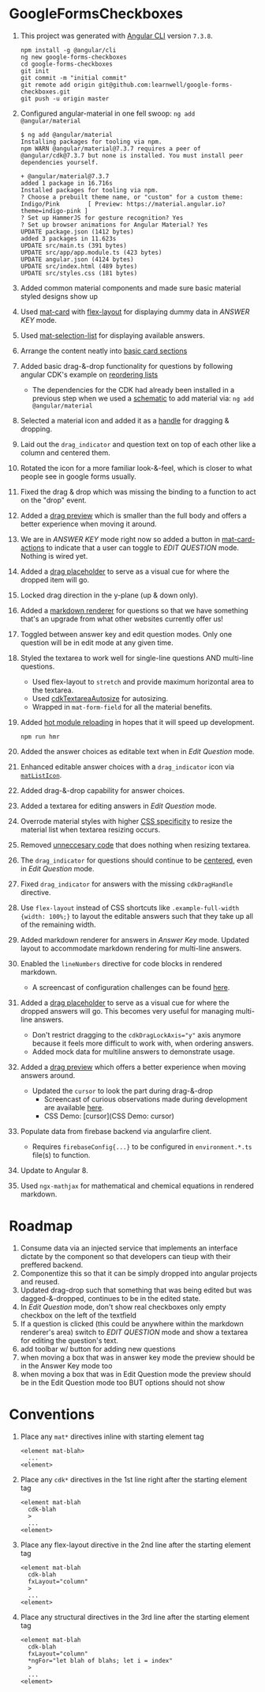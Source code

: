 # GoogleFormsCheckboxes

1. This project was generated with [Angular CLI](https://github.com/angular/angular-cli) version `7.3.8`.

    ```
    npm install -g @angular/cli
    ng new google-forms-checkboxes
    cd google-forms-checkboxes
    git init
    git commit -m "initial commit"
    git remote add origin git@github.com:learnwell/google-forms-checkboxes.git
    git push -u origin master
    ```
1. Configured angular-material in one fell swoop: `ng add @angular/material`

    ```
    $ ng add @angular/material
    Installing packages for tooling via npm.
    npm WARN @angular/material@7.3.7 requires a peer of @angular/cdk@7.3.7 but none is installed. You must install peer dependencies yourself.

    + @angular/material@7.3.7
    added 1 package in 16.716s
    Installed packages for tooling via npm.
    ? Choose a prebuilt theme name, or "custom" for a custom theme: Indigo/Pink        [ Preview: https://material.angular.io?theme=indigo-pink ]
    ? Set up HammerJS for gesture recognition? Yes
    ? Set up browser animations for Angular Material? Yes
    UPDATE package.json (1412 bytes)
    added 3 packages in 11.623s
    UPDATE src/main.ts (391 bytes)
    UPDATE src/app/app.module.ts (423 bytes)
    UPDATE angular.json (4124 bytes)
    UPDATE src/index.html (489 bytes)
    UPDATE src/styles.css (181 bytes)
    ```
1. Added common material components and made sure basic material styled designs show up
1. Used [mat-card](https://material.angular.io/components/card/overview) with [flex-layout](https://github.com/angular/flex-layout) for displaying dummy data in *ANSWER KEY* mode.
1. Used [mat-selection-list](https://material.angular.io/components/list/overview#selection-lists) for displaying available answers.
1. Arrange the content neatly into [basic card sections](https://material.angular.io/components/card/overview#basic-card-sections)
1. Added basic drag-&-drop functionality for questions by following angular CDK's example on [reordering lists](https://material.angular.io/cdk/drag-drop/overview#reordering-lists)
    * The dependencies for the CDK had already been installed in a previous step when we used a [schematic](https://material.angular.io/guide/schematics) to add material via: `ng add @angular/material`
1. Selected a material icon and added it as a [handle](https://material.angular.io/cdk/drag-drop/overview#customizing-the-drag-area-using-a-handle) for dragging & dropping.
1. Laid out the `drag_indicator` and question text on top of each other like a column and centered them.
1. Rotated the icon for a more familiar look-&-feel, which is closer to what people see in google forms usually.
1. Fixed the drag & drop which was missing the binding to a function to act on the "drop" event.
1. Added a [drag preview](https://material.angular.io/cdk/drag-drop/overview#customizing-the-drag-preview) which is smaller than the full body and offers a better experience when moving it around.
1. We are in *ANSWER KEY* mode right now so added a button in [mat-card-actions](https://material.angular.io/components/card/overview#basic-card-sections) to indicate that a user can toggle to *EDIT QUESTION* mode. Nothing is wired yet.
1. Added a [drag placeholder](https://material.angular.io/cdk/drag-drop/overview#customizing-the-drag-placeholder) to serve as a visual cue for where the dropped item will go.
1. Locked drag direction in the y-plane (up & down only).
1. Added a [markdown renderer](https://github.com/jfcere/ngx-markdown#ngx-markdown) for questions so that we have something that's an upgrade from what other websites currently offer us!
1. Toggled between answer key and edit question modes. Only one question will be in edit mode at any given time.
1. Styled the textarea to work well for single-line questions AND multi-line questions.
    * Used flex-layout to `stretch` and provide maximum horizontal area to the textarea.
    * Used [cdkTextareaAutosize](https://material.angular.io/cdk/text-field/overview) for autosizing.
    * Wrapped in `mat-form-field` for all the material benefits.
1. Added [hot module reloading](https://github.com/angular/angular-cli/wiki/stories-configure-hmr) in hopes that it will speed up development.

    ```
    npm run hmr
    ```
1. Added the answer choices as editable text when in *Edit Question* mode.
1. Enhanced editable answer choices with a `drag_indicator` icon via [`matListIcon`](https://material.angular.io/components/list/overview#lists-with-icons).
1. Added drag-&-drop capability for answer choices.
1. Added a textarea for editing answers in *Edit Question* mode.
1. Overrode material styles with higher [CSS specificity](https://github.com/angular/material2/issues/8707#issuecomment-348654115) to resize the material list when textarea resizing occurs.
1. Removed [unneccesary code](https://github.com/angular/material2/issues/15813) that does nothing when resizing textarea.
1. The `drag_indicator` for questions should continue to be [centered](https://github.com/angular/flex-layout/wiki/fxFlexAlign-API), even in *Edit Question* mode.
1. Fixed `drag_indicator` for answers with the missing `cdkDragHandle` directive.
1. Use `flex-layout` instead of CSS shortcuts like `.example-full-width {width: 100%;}` to layout the editable answers such that they take up all of the remaining width.
1. Added markdown renderer for answers in *Answer Key* mode. Updated layout to accommodate markdown rendering for multi-line answers.
1. Enabled the `lineNumbers` directive for code blocks in rendered markdown.
    * A screencast of configuration challenges can be found [here](https://youtu.be/Ou4hVM6FXbY).
1. Added a [drag placeholder](https://material.angular.io/cdk/drag-drop/overview#customizing-the-drag-placeholder) to serve as a visual cue for where the dropped answers will go. This becomes very useful for managing multi-line answers.
    * Don't restrict dragging to the `cdkDragLockAxis="y"` axis anymore because it feels more difficult to work with, when ordering answers.
    * Added mock data for multiline answers to demonstrate usage.
1. Added a [drag preview](https://material.angular.io/cdk/drag-drop/overview#customizing-the-drag-preview) which offers a better experience when moving answers around.
    * Updated the `cursor` to look the part during drag-&-drop
        * Screencast of curious observations made during development are available [here](https://youtu.be/HvUNoS5_W9w).
        * CSS Demo: [cursor](CSS Demo: cursor)
1. Populate data from firebase backend via angularfire client.
    * Requires `firebaseConfig{...}` to be configured in `environment.*.ts` file(s) to function.
1. Update to Angular 8.
1. Used `ngx-mathjax` for mathematical and chemical equations in rendered markdown.

# Roadmap
1. Consume data via an injected service that implements an interface dictate by the component so that developers can tieup with their preffered backend.
1. Componentize this so that it can be simply dropped into angular projects and reused. 
1. Updated drag-drop such that something that was being edited but was dagged-&-dropped, continues to be in the edited state.
1. In *Edit Question* mode, don't show real checkboxes only empty checkbox on the left of the textfield
1. If a question is clicked (this could be anywhere within the markdown renderer's area) switch to *EDIT QUESTION* mode and show a textarea for editing the question's text.
1. add toolbar w/ button for adding new questions
1. when moving a box that was in answer key mode the preview should be in the Answer Key mode too
1. when moving a box that was in Edit Question mode the preview should be in the Edit Question mode too BUT options should not show

# Conventions

1. Place any `mat*` directives inline with starting element tag

    ```
    <element mat-blah>
      ...
    <element>
    ```
1. Place any `cdk*` directives in the 1st line right after the starting element tag

    ```
    <element mat-blah
      cdk-blah
      >
      ...
    <element>
    ```
1. Place any flex-layout directive in the 2nd line after the starting element tag
    ```
    <element mat-blah
      cdk-blah
      fxLayout="column"
      >
      ...
    <element>
    ```
1. Place any structural directives in the 3rd line after the starting element tag
    ```
    <element mat-blah
      cdk-blah
      fxLayout="column"
      *ngFor="let blah of blahs; let i = index"
      >
      ...
    <element>
    ```
